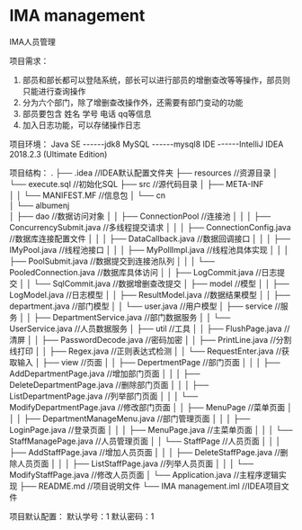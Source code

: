 # IMA management
IMA人员管理

项目需求：
1. 部员和部长都可以登陆系统，部长可以进行部员的增删查改等等操作，部员则只能进行查询操作
2. 分为六个部门，除了增删查改操作外，还需要有部门变动的功能
3. 部员要包含 姓名 学号 电话 qq等信息
4. 加入日志功能，可以存储操作日志

项目环境：
Java SE ------jdk8
MySQL   ------mysql8
IDE     ------IntelliJ IDEA 2018.2.3 (Ultimate Edition)

项目结构：
.
├── .idea                                                  //IDEA默认配置文件夹
├── resources                                              //资源目录
│   └── execute.sql                                        //初始化SQL
├── src                                                    //源代码目录
│   ├── META-INF                                           
│   │   └── MANIFEST.MF                                    //信息包
│   └── cn                                                 
│       └── albumenj                                       
│           ├── dao                                        //数据访问对象
│           │   ├── ConnectionPool                         //连接池
│           │   │   ├── ConcurrencySubmit.java             //多线程提交请求
│           │   │   ├── ConnectionConfig.java              //数据库连接配置文件
│           │   │   ├── DataCallback.java                  //数据回调接口
│           │   │   ├── IMyPool.java                       //线程池接口
│           │   │   ├── MyPollImpl.java                    //线程池具体实现
│           │   │   ├── PoolSubmit.java                    //数据提交到连接池队列
│           │   │   └── PooledConnection.java              //数据库具体访问
│           │   ├── LogCommit.java                         //日志提交
│           │   └── SqlCommit.java                         //数据增删查改提交
│           ├── model                                      //模型
│           │   ├── LogModel.java                          //日志模型
│           │   ├── ResultModel.java                       //数据结果模型
│           │   ├── department.java                        //部门模型
│           │   └── user.java                              //用户模型
│           ├── service                                    //服务
│           │   ├── DepartmentService.java                 //部门数据服务
│           │   └── UserService.java                       //人员数据服务
│           ├── util                                       //工具
│           │   ├── FlushPage.java                         //清屏
│           │   ├── PasswordDecode.java                    //密码加密
│           │   ├── PrintLine.java                         //分割线打印
│           │   ├── Regex.java                             //正则表达式检测
│           │   └── RequestEnter.java                      //获取输入
│           ├── view                                       //页面
│           │   ├── DepertmentPage                         //部门页面
│           │   │   ├── AddDepartmentPage.java             //增加部门页面
│           │   │   ├── DeleteDepartmentPage.java          //删除部门页面
│           │   │   ├── ListDepartmentPage.java            //列举部门页面
│           │   │   └── ModifyDepartmentPage.java          //修改部门页面
│           │   ├── MenuPage                               //菜单页面
│           │   │   ├── DepartmentManageMenu.java          //部门管理页面
│           │   │   ├── LoginPage.java                     //登录页面
│           │   │   ├── MenuPage.java                      //主菜单页面
│           │   │   └── StaffManagePage.java               //人员管理页面
│           │   └── StaffPage                              //人员页面
│           │   │   ├── AddStaffPage.java                  //增加人员页面
│           │   │   ├── DeleteStaffPage.java               //删除人员页面
│           │   │   ├── ListStaffPage.java                 //列举人员页面
│           │   │   └── ModifyStaffPage.java               //修改人员页面
│           └── Application.java                           //主程序逻辑实现
├── README.md                                              //项目说明文件
└── IMA management.iml                                     //IDEA项目文件

项目默认配置：
默认学号：1
默认密码：1
